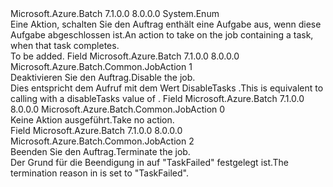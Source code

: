 <Type Name="JobAction" FullName="Microsoft.Azure.Batch.Common.JobAction">
  <TypeSignature Language="C#" Value="public enum JobAction" />
  <TypeSignature Language="ILAsm" Value=".class public auto ansi sealed JobAction extends System.Enum" />
  <TypeSignature Language="DocId" Value="T:Microsoft.Azure.Batch.Common.JobAction" />
  <TypeSignature Language="VB.NET" Value="Public Enum JobAction" />
  <TypeSignature Language="F#" Value="type JobAction = " />
  <AssemblyInfo>
    <AssemblyName>Microsoft.Azure.Batch</AssemblyName>
    <AssemblyVersion>7.1.0.0</AssemblyVersion>
    <AssemblyVersion>8.0.0.0</AssemblyVersion>
  </AssemblyInfo>
  <Base>
    <BaseTypeName>System.Enum</BaseTypeName>
  </Base>
  <Docs>
    <summary>
            <span data-ttu-id="ea0ff-101">Eine Aktion, schalten Sie den Auftrag enthält eine Aufgabe aus, wenn diese Aufgabe abgeschlossen ist.</span><span class="sxs-lookup"><span data-stu-id="ea0ff-101">An action to take on the job containing a task, when that task completes.</span></span>
            </summary>
    <remarks>To be added.</remarks>
  </Docs>
  <Members>
    <Member MemberName="Disable">
      <MemberSignature Language="C#" Value="Disable" />
      <MemberSignature Language="ILAsm" Value=".field public static literal valuetype Microsoft.Azure.Batch.Common.JobAction Disable = int32(1)" />
      <MemberSignature Language="DocId" Value="F:Microsoft.Azure.Batch.Common.JobAction.Disable" />
      <MemberSignature Language="VB.NET" Value="Disable" />
      <MemberSignature Language="F#" Value="Disable = 1" Usage="Microsoft.Azure.Batch.Common.JobAction.Disable" />
      <MemberType>Field</MemberType>
      <AssemblyInfo>
        <AssemblyName>Microsoft.Azure.Batch</AssemblyName>
        <AssemblyVersion>7.1.0.0</AssemblyVersion>
        <AssemblyVersion>8.0.0.0</AssemblyVersion>
      </AssemblyInfo>
      <ReturnValue>
        <ReturnType>Microsoft.Azure.Batch.Common.JobAction</ReturnType>
      </ReturnValue>
      <MemberValue>1</MemberValue>
      <Docs>
        <summary>
            <span data-ttu-id="ea0ff-102">Deaktivieren Sie den Auftrag.</span><span class="sxs-lookup"><span data-stu-id="ea0ff-102">Disable the job.</span></span> 
            </summary>
        <remarks><span data-ttu-id="ea0ff-103">Dies entspricht dem Aufruf <see cref="M:Microsoft.Azure.Batch.JobOperations.DisableJob(System.String,Microsoft.Azure.Batch.Common.DisableJobOption,System.Collections.Generic.IEnumerable{Microsoft.Azure.Batch.BatchClientBehavior})" /> mit dem Wert DisableTasks <see cref="F:Microsoft.Azure.Batch.Common.DisableJobOption.Requeue" />.</span><span class="sxs-lookup"><span data-stu-id="ea0ff-103">This is equivalent to calling <see cref="M:Microsoft.Azure.Batch.JobOperations.DisableJob(System.String,Microsoft.Azure.Batch.Common.DisableJobOption,System.Collections.Generic.IEnumerable{Microsoft.Azure.Batch.BatchClientBehavior})" /> with a disableTasks value of <see cref="F:Microsoft.Azure.Batch.Common.DisableJobOption.Requeue" />.</span></span></remarks>
      </Docs>
    </Member>
    <Member MemberName="None">
      <MemberSignature Language="C#" Value="None" />
      <MemberSignature Language="ILAsm" Value=".field public static literal valuetype Microsoft.Azure.Batch.Common.JobAction None = int32(0)" />
      <MemberSignature Language="DocId" Value="F:Microsoft.Azure.Batch.Common.JobAction.None" />
      <MemberSignature Language="VB.NET" Value="None" />
      <MemberSignature Language="F#" Value="None = 0" Usage="Microsoft.Azure.Batch.Common.JobAction.None" />
      <MemberType>Field</MemberType>
      <AssemblyInfo>
        <AssemblyName>Microsoft.Azure.Batch</AssemblyName>
        <AssemblyVersion>7.1.0.0</AssemblyVersion>
        <AssemblyVersion>8.0.0.0</AssemblyVersion>
      </AssemblyInfo>
      <ReturnValue>
        <ReturnType>Microsoft.Azure.Batch.Common.JobAction</ReturnType>
      </ReturnValue>
      <MemberValue>0</MemberValue>
      <Docs>
        <summary>
            <span data-ttu-id="ea0ff-104">Keine Aktion ausgeführt.</span><span class="sxs-lookup"><span data-stu-id="ea0ff-104">Take no action.</span></span>
            </summary>
      </Docs>
    </Member>
    <Member MemberName="Terminate">
      <MemberSignature Language="C#" Value="Terminate" />
      <MemberSignature Language="ILAsm" Value=".field public static literal valuetype Microsoft.Azure.Batch.Common.JobAction Terminate = int32(2)" />
      <MemberSignature Language="DocId" Value="F:Microsoft.Azure.Batch.Common.JobAction.Terminate" />
      <MemberSignature Language="VB.NET" Value="Terminate" />
      <MemberSignature Language="F#" Value="Terminate = 2" Usage="Microsoft.Azure.Batch.Common.JobAction.Terminate" />
      <MemberType>Field</MemberType>
      <AssemblyInfo>
        <AssemblyName>Microsoft.Azure.Batch</AssemblyName>
        <AssemblyVersion>7.1.0.0</AssemblyVersion>
        <AssemblyVersion>8.0.0.0</AssemblyVersion>
      </AssemblyInfo>
      <ReturnValue>
        <ReturnType>Microsoft.Azure.Batch.Common.JobAction</ReturnType>
      </ReturnValue>
      <MemberValue>2</MemberValue>
      <Docs>
        <summary>
            <span data-ttu-id="ea0ff-105">Beenden Sie den Auftrag.</span><span class="sxs-lookup"><span data-stu-id="ea0ff-105">Terminate the job.</span></span>
            </summary>
        <remarks><span data-ttu-id="ea0ff-106">Der Grund für die Beendigung in <see cref="P:Microsoft.Azure.Batch.CloudJob.ExecutionInformation" /> auf "TaskFailed" festgelegt ist.</span><span class="sxs-lookup"><span data-stu-id="ea0ff-106">The termination reason in <see cref="P:Microsoft.Azure.Batch.CloudJob.ExecutionInformation" /> is set to "TaskFailed".</span></span></remarks>
      </Docs>
    </Member>
  </Members>
</Type>